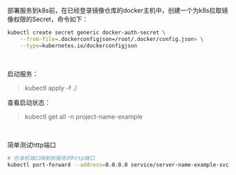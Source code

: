 部署服务到k8s前，在已经登录镜像仓库的docker主机中，创建一个为k8s拉取镜像权限的Secret，命令如下：

```bash
kubectl create secret generic docker-auth-secret \
    --from-file=.dockerconfigjson=/root/.docker/config.json> \
    --type=kubernetes.io/dockerconfigjson
```

<br>

启动服务：

> kubectl apply -f ./

查看启动状态：

> kubectl get all -n project-name-example

<br>

简单测试http端口

```bash
# 在本机端口映射到服务的http端口
kubectl port-forward --address=0.0.0.0 service/server-name-example-svc 8080:8080 -n project-name-example
```
